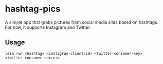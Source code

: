 # hashtag-pics

A simple app that grabs pictures from social media sites based on hashtags. For now, it supports
Instagram and Twitter.

## Usage

    lein run <hashtag> <instagram-client-id> <twitter-consumer-key> <twitter-consumer-secret>
